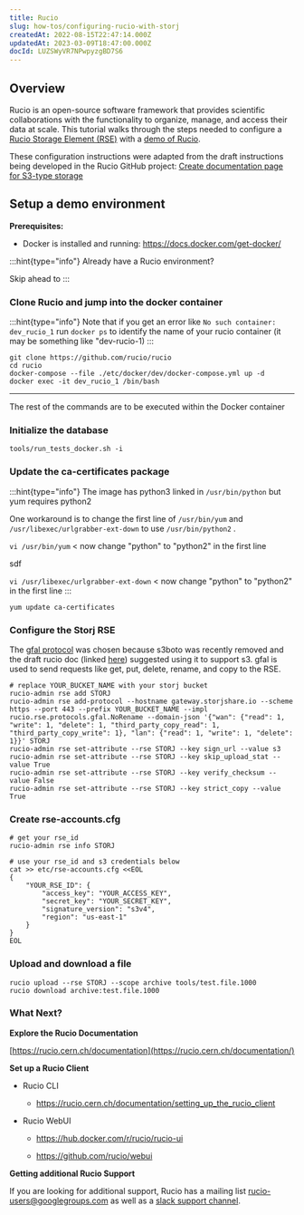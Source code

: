```yaml
---
title: Rucio
slug: how-tos/configuring-rucio-with-storj
createdAt: 2022-08-15T22:47:14.000Z
updatedAt: 2023-03-09T18:47:00.000Z
docId: LUZSWyVR7NPwpyzgBD7S6
---
```


## Overview

Rucio is an open-source software framework that provides scientific collaborations with the functionality to organize, manage, and access their data at scale. This tutorial walks through the steps needed to configure a [Rucio Storage Element (RSE)](https://rucio.cern.ch/documentation/rucio_storage_element) with a [demo of Rucio](https://rucio.cern.ch/documentation/setting_up_demo/).

These configuration instructions were adapted from the draft instructions being developed in the Rucio GitHub project: [Create documentation page for S3-type storage](https://github.com/rucio/rucio/issues/5450)

## Setup a demo environment

**Prerequisites:**

*   Docker is installed and running: <https://docs.docker.com/get-docker/>

:::hint{type="info"}
Already have a Rucio environment?

Skip ahead to [](docId\:LUZSWyVR7NPwpyzgBD7S6)&#x20;
:::

### Clone Rucio and jump into the docker container

:::hint{type="info"}
Note that if you get an error like `No such container: dev_rucio_1` run `docker ps`  to identify the name of your rucio container (it may be something like "dev-rucio-1)
:::

```console
git clone https://github.com/rucio/rucio
cd rucio
docker-compose --file ./etc/docker/dev/docker-compose.yml up -d
docker exec -it dev_rucio_1 /bin/bash
```

***

The rest of the commands are to be executed within the Docker container

### Initialize the database

```console
tools/run_tests_docker.sh -i
```

### Update the ca-certificates package

:::hint{type="info"}
The image has python3 linked in `/usr/bin/python`  but yum requires python2



One workaround is to change the first line of `/usr/bin/yum`  and `/usr/libexec/urlgrabber-ext-down`&#x20;&#x20;to use `/usr/bin/python2` .&#x20;



`vi /usr/bin/yum` < now change "python" to "python2" in the first line

sdf

`vi /usr/libexec/urlgrabber-ext-down` < now change "python" to "python2" in the first line
:::

```console
yum update ca-certificates
```

### Configure the Storj RSE

The [gfal protocol](https://github.com/rucio/rucio/blob/master/lib/rucio/rse/protocols/gfal.py) was chosen because s3boto was recently removed and the draft rucio doc (linked [here](https://github.com/rucio/rucio/issues/5450)) suggested using it to support s3. gfal is used to send requests like get, put, delete, rename, and copy to the RSE.

```console
# replace YOUR_BUCKET_NAME with your storj bucket
rucio-admin rse add STORJ
rucio-admin rse add-protocol --hostname gateway.storjshare.io --scheme https --port 443 --prefix YOUR_BUCKET_NAME --impl rucio.rse.protocols.gfal.NoRename --domain-json '{"wan": {"read": 1, "write": 1, "delete": 1, "third_party_copy_read": 1, "third_party_copy_write": 1}, "lan": {"read": 1, "write": 1, "delete": 1}}' STORJ
rucio-admin rse set-attribute --rse STORJ --key sign_url --value s3
rucio-admin rse set-attribute --rse STORJ --key skip_upload_stat --value True
rucio-admin rse set-attribute --rse STORJ --key verify_checksum --value False
rucio-admin rse set-attribute --rse STORJ --key strict_copy --value True
```

### Create rse-accounts.cfg

```console
# get your rse_id
rucio-admin rse info STORJ

# use your rse_id and s3 credentials below
cat >> etc/rse-accounts.cfg <<EOL
{
    "YOUR_RSE_ID": {
        "access_key": "YOUR_ACCESS_KEY",
        "secret_key": "YOUR_SECRET_KEY",
        "signature_version": "s3v4",
        "region": "us-east-1"
    }
}
EOL
```

### Upload and download a file

```console
rucio upload --rse STORJ --scope archive tools/test.file.1000
rucio download archive:test.file.1000
```

### What Next?

**Explore the Rucio Documentation**

[https://rucio.cern.ch/documentation](https://rucio.cern.ch/documentation/)

**Set up a Rucio Client**

*   Rucio CLI
    *   <https://rucio.cern.ch/documentation/setting_up_the_rucio_client>

*   Rucio WebUI
    *   <https://hub.docker.com/r/rucio/rucio-ui>

    *   <https://github.com/rucio/webui>

**Getting additional Rucio Support**

If you are looking for additional support, Rucio has a mailing list [rucio-users@googlegroups.com]() as well as a [slack support channel](https://rucio.slack.com/messages/#support).

